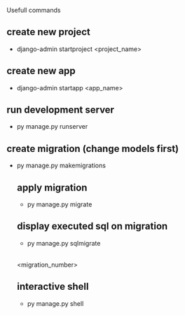 Usefull commands

## create new project
- django-admin startproject <project_name>

## create new app
- django-admin startapp <app_name>

## run development server
- py manage.py runserver

## create migration (change models first)
- py manage.py makemigrations <table>

## apply migration
- py manage.py migrate

## display executed sql on migration
- py manage.py sqlmigrate <table> <migration_number>

## interactive shell
- py manage.py shell
